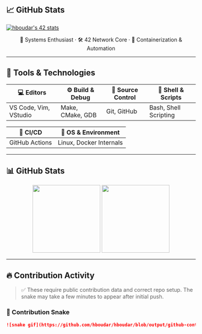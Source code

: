 ## &#x1f4c8; GitHub Stats

[![hboudar's 42 stats](https://badge.mediaplus.ma/binary/hboudar)](https://github.com/oakoudad/badge42)

<p align="center">
  🧠 Systems Enthusiast · 🛠️ 42 Network Core · 🧩 Containerization & Automation
</p>

---

## 🔧 Tools & Technologies

| 💻 Editors           | ⚙️ Build & Debug        | 📁 Source Control | 🐧 Shell & Scripts       |
|---------------------|-------------------------|-------------------|--------------------------|
| VS Code, Vim, VStudio | Make, CMake, GDB        | Git, GitHub       | Bash, Shell Scripting    |

| 🤖 CI/CD            | 🧱 OS & Environment     |
|---------------------|-------------------------|
| GitHub Actions       | Linux, Docker Internals |

---

## 📊 GitHub Stats

<div align="center">
  <img height="180em" src="https://github-readme-stats.vercel.app/api?username=hboudar&show_icons=true&theme=radical&include_all_commits=true&count_private=true"/>
  <img height="180em" src="https://github-readme-stats.vercel.app/api/top-langs/?username=hboudar&layout=compact&theme=radical"/>
</div>

---

## 🔥 Contribution Activity

> ✅ These require public contribution data and correct repo setup. The snake may take a few minutes to appear after initial push.

### 🐍 Contribution Snake
```md
![snake gif](https://github.com/hboudar/hboudar/blob/output/github-contribution-grid-snake.svg)
